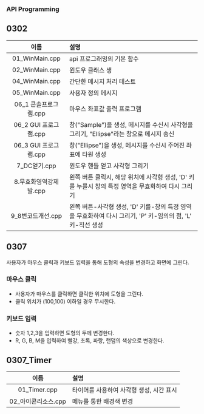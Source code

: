 ### API Programming

## 0302
|이름|설명|
|:---:|:---|
|01_WinMain.cpp|api 프로그래밍의 기본 함수|
|02_WinMain.cpp|윈도우 클래스 생|
|04_WinMain.cpp|간단한 메시지 처리 테스트|
|05_WinMain.cpp|사용자 정의 메시지|
|06_1 콘솔프로그램.cpp|마우스 좌표값 출력 프로그램|
|06_2 GUI 프로그램.cpp|창("Sample")을 생성, 메시지를 수신시 사각형을 그리기, "Ellipse"라는 창으로  메시지 송신|
|06_3 GUI 프로그램.cpp|창("Ellipse")을 생성, 메시지를 수신시 주어진 좌표에 타원 생성|
|7_DC얻기.cpp|윈도우 핸들 얻고 사각형 그리기|
|8.무효화영역강제발.cpp|왼쪽 버튼 클릭시, 해당 위치에 사각형 생성, 'D' 키를 누를시 창의 특정 영역을 무효화하여 다시 그리기|
|9_8번코드개선.cpp|왼쪽 버튼-사각형 생성, 'D' 키를-창의 특정 영역을 무효화하여 다시 그리기, 'P' 키-임의의 점, 'L' 키-직선 생성|

## 0307
사용자가 마우스 클릭과 키보드 입력을 통해 도형의 속성을 변경하고 화면에 그린다.
### 마우스 클릭
  - 사용자가 마우스를 클릭하면 클릭한 위치에 도형을 그린다.
  - 클릭 위치가 (100,100) 이하일 경우 무시한다.
### 키보드 입력
  - 숫자 1,2,3을 입력하면 도형의 두께 변경한다.
  - R, G, B, M을 입력하여 빨강, 초록, 파랑, 랜덤의 색상으로 변경한다.

## 0307_Timer
|이름|설명|
|:---:|:---|
|01_Timer.cpp|타이머를 사용하여 사각형 생성, 시간 표시|
|02_아이콘리소스.cpp|메뉴를 통한 배경색 변경|
